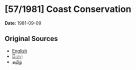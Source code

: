 # [57/1981] Coast Conservation

**Date:** 1981-09-09

## Original Sources

- [English](https://documents.gov.lk/view/acts/1981/9/57-1981_E.pdf)
- [සිංහල](https://documents.gov.lk/view/acts/1981/9/57-1981_S.pdf)
- [தமிழ்](https://documents.gov.lk/view/acts/1981/9/57-1981_T.pdf)
